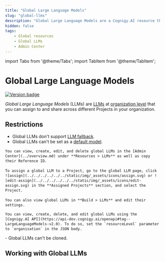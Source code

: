 ```yaml
---
title: "Global Large Language Models"
slug: "global-llms"
description: "Global Large Language Models are a Cognigy.AI resource that you can assign to and share across different Projects in your organization."
hidden: false
tags:
    - Global resources
    - Global LLMs
    - Admin Center
---
```



import Tabs from '@theme/Tabs';
import TabItem from '@theme/TabItem';

# Global Large Language Models

<a href="Added"><img src="https://img.shields.io/badge/Added_in-v4.97-blue" alt="Version badge" /></a>

_Global Large Language Models_ (LLMs) are [LLMs](../../../../empower/llms/overview.md) at [organization level](overview.md) that you can assign to and share across different Projects in your organization.

## Restrictions

- Global LLMs don't support [LLM fallback](../../../../empower/llms/fallback.md).
- Global LLMs can't be set as a [default model](../../../../empower/llms/other-operations.md#set-a-model-as-default).
<Tabs>
  <TabItem value="tab1" label="GUI" default>

    You can view, create, edit, and delete global LLMs in the [Admin Center](../overview.md) under **Resources > LLMs** as well as copy their Reference ID.

    To assign a global LLM to a Project, go to the global LLM page, click ![assign](../../../../../../static/img/_assets/icons/assign.svg) or ![edit-assign](../../../../../../static/img/_assets/icons/edit-assign.svg) in the **Assigned Projects** section, and select the Project.

    You can also view global LLMs in **Build > LLMs** and edit their settings.

  </TabItem>
  <TabItem value="tab2" label="API">

    You can view, create, delete, and edit global LLMs using the [Cognigy.AI API](https://api-dev.cognigy.ai/openapi#tag--LargeLanguageModels-v2.0). To do so, set the `resourceLevel` parameter to `organisation` in the JSON body.

  </TabItem>
</Tabs>
- Global LLMs can't be cloned.

## Working with Global LLMs
